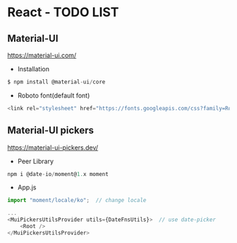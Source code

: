 # React - TODO LIST

## Material-UI
https://material-ui.com/
- Installation
```javascript
$ npm install @material-ui/core
```
- Roboto font(default font)
```javascript
<link rel="stylesheet" href="https://fonts.googleapis.com/css?family=Roboto:300,400,500,700&display=swap" />
```

## Material-UI pickers
https://material-ui-pickers.dev/
- Peer Library
```javascript
npm i @date-io/moment@1.x moment
```
- App.js
```javascript
import "moment/locale/ko";  // change locale

...
<MuiPickersUtilsProvider utils={DateFnsUtils}>  // use date-picker
    <Root />
</MuiPickersUtilsProvider>
```
